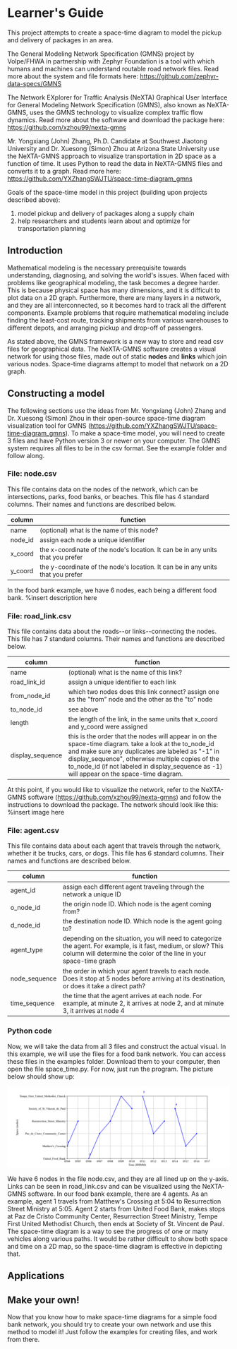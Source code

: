 # Learner's Guide
This project attempts to create a space-time diagram to model the pickup and delivery of packages in an area.

The General Modeling Network Specification (GMNS) project by Volpe/FHWA in partnership with Zephyr Foundation is a tool with which humans and machines can understand routable road network files. Read more about the system and file formats here: https://github.com/zephyr-data-specs/GMNS

The Network EXplorer for Traffic Analysis (NeXTA) Graphical User Interface for General Modeling Network Specification (GMNS), also known as NeXTA-GMNS, uses the GMNS technology to visualize complex traffic flow dynamics. Read more about the software and download the package here: https://github.com/xzhou99/nexta-gmns

Mr. Yongxiang (John) Zhang, Ph.D. Candidate at Southwest Jiaotong University and Dr. Xuesong (Simon) Zhou at Arizona State University use the NeXTA-GMNS approach to visualize transportation in 2D space as a function of time. It uses Python to read the data in NeXTA-GMNS files and converts it to a graph. Read more here: https://github.com/YXZhangSWJTU/space-time-diagram_gmns

Goals of the space-time model in this project (building upon projects described above):
1. model pickup and delivery of packages along a supply chain
2. help researchers and students learn about and optimize for transportation planning

## Introduction
Mathematical modeling is the necessary prerequisite towards understanding, diagnosing, and solving the world's issues. When faced with problems like geographical modeling, the task becomes a degree harder. This is because physical space has many dimensions, and it is difficult to plot data on a 2D graph. Furthermore, there are many layers in a network, and they are all interconnected, so it becomes hard to track all the different components. Example problems that require mathematical modeling include finding the least-cost route, tracking shipments from various warehouses to different depots, and arranging pickup and drop-off of passengers.

As stated above, the GMNS framework is a new way to store and read csv files for geographical data. The NeXTA-GMNS software creates a visual network for using those files, made out of static **nodes** and **links** which join various nodes. Space-time diagrams attempt to model that network on a 2D graph. 


## Constructing a model
The following sections use the ideas from Mr. Yongxiang (John) Zhang and Dr. Xuesong (Simon) Zhou in their open-source space-time diagram visualization tool for GMNS (https://github.com/YXZhangSWJTU/space-time-diagram_gmns). To make a space-time model, you will need to create 3 files and have Python version 3 or newer on your computer. The GMNS system requires all files to be in the csv format. See the example folder and follow along.

### File: node.csv
This file contains data on the nodes of the network, which can be intersections, parks, food banks, or beaches. This file has 4 standard columns. Their names and functions are described below.

|column|function|
|---|---|
|name|(optional) what is the name of this node?|
|node_id|assign each node a unique identifier|
|x_coord|the x-coordinate of the node's location. It can be in any units that you prefer|
|y_coord|the y-coordinate of the node's location. It can be in any units that you prefer|

In the food bank example, we have 6 nodes, each being a different food bank. %insert description here

### File: road_link.csv
This file contains data about the roads--or links--connecting the nodes. This file has 7 standard columns. Their names and functions are described below.

|column|function|
|---|---|
|name|(optional) what is the name of this link?|
|road_link_id|assign a unique identifier to each link|
|from_node_id|which two nodes does this link connect? assign one as the "from" node and the other as the "to" node|
|to_node_id|see above|
|length|the length of the link, in the same units that x_coord and y_coord were assigned|
|display_sequence|this is the order that the nodes will appear in on the space-time diagram. take a look at the to_node_id and make sure any duplicates are labeled as "-1" in display_sequence", otherwise multiple copies of the to_node_id (if not labeled in display_sequence as -1) will appear on the space-time diagram.|

At this point, if you would like to visualize the network, refer to the NeXTA-GMNS software (https://github.com/xzhou99/nexta-gmns) and follow the instructions to download the package. The network should look like this: %insert image here

### File: agent.csv
This file contains data about each agent that travels through the network, whether it be trucks, cars, or dogs. This file has 6 standard columns. Their names and functions are described below.

|column|function|
|---|---|
|agent_id|assign each different agent traveling through the network a unique ID|
|o_node_id|the origin node ID. Which node is the agent coming from?|
|d_node_id|the destination node ID. Which node is the agent going to?|
|agent_type|depending on the situation, you will need to categorize the agent. For example, is it fast, medium, or slow? This column will determine the color of the line in your space-time graph|
|node_sequence|the order in which your agent travels to each node. Does it stop at 5 nodes before arriving at its destination, or does it take a direct path?|
|time_sequence|the time that the agent arrives at each node. For example, at minute 2, it arrives at node 2, and at minute 3, it arrives at node 4|

### Python code
Now, we will take the data from all 3 files and construct the actual visual. In this example, we will use the files for a food bank network. You can access these files in the examples folder. Download them to your computer, then open the file space_time.py. For now, just run the program. The picture below should show up:

![](https://github.com/xzhao31/project/blob/master/space-time-model/example/image.png)

We have 6 nodes in the file node.csv, and they are all lined up on the y-axis. Links can be seen in road_link.csv and can be visualized using the NeXTA-GMNS software. In our food bank example, there are 4 agents. As an example, agent 1 travels from Matthew's Crossing at 5:04 to Resurrection Street Ministry at 5:05. Agent 2 starts from United Food Bank, makes stops at Paz de Cristo Community Center, Resurrection Street Ministry, Tempe First United Methodist Church, then ends at Society of St. Vincent de Paul. The space-time diagram is a way to see the progress of one or many vehicles along various paths. It would be rather difficult to show both space and time on a 2D map, so the space-time diagram is effective in depicting that.


## Applications


## Make your own!
Now that you know how to make space-time diagrams for a simple food bank network, you should try to create your own network and use this method to model it! Just follow the examples for creating files, and work from there.
